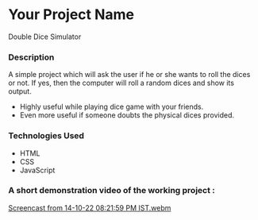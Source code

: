 # Your Project Name
Double Dice Simulator

### Description

A simple project which will ask the user if he or she wants to roll the dices or not. If yes, then the computer will roll a random dices and show its output.
- Highly useful while playing dice game with your friends.
- Even more useful if someone doubts the physical dices provided.

### Technologies Used

- HTML
- CSS
- JavaScript

### A short demonstration video of the working project :
[Screencast from 14-10-22 08:21:59 PM IST.webm](https://user-images.githubusercontent.com/97968307/195877249-26933c01-dcd3-4353-a379-ef7f61b4e513.webm)
